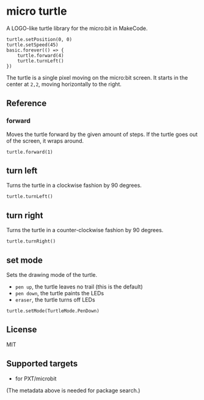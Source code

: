 # micro turtle

A LOGO-like turtle library for the micro:bit in MakeCode.

```blocks
turtle.setPosition(0, 0)
turtle.setSpeed(45)
basic.forever(() => {
    turtle.forward(4)
    turtle.turnLeft()
})
```

The turtle is a single pixel moving on the micro:bit screen.
It starts in the center at ``2,2``, moving horizontally to the right.

## Reference

### forward

Moves the turtle forward by the given amount of steps. If the turtle goes out of the screen, it wraps around.

```sig
turtle.forward(1)
```

## turn left

Turns the turtle in a clockwise fashion by 90 degrees.

```sig
turtle.turnLeft()
```


## turn right

Turns the turtle in a counter-clockwise fashion by 90 degrees.

```sig
turtle.turnRight()
```

## set mode

Sets the drawing mode of the turtle.

* ``pen up``, the turtle leaves no trail (this is the default)
* ``pen down``, the turtle paints the LEDs
* ``eraser``, the turtle turns off LEDs

```sig
turtle.setMode(TurtleMode.PenDown)
```

## License

MIT

## Supported targets

* for PXT/microbit

(The metadata above is needed for package search.)
